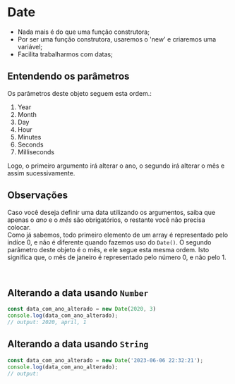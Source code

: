 # Date
- Nada mais é do que uma função construtora;
- Por ser uma função construtora, usaremos o 'new' e criaremos uma variável;
- Facilita trabalharmos com datas; 

## Entendendo os parâmetros
Os parâmetros deste objeto seguem esta ordem.:
<ol>
    <li>Year </li>
    <li>Month </li>
    <li>Day </li>
    <li>Hour </li>
    <li>Minutes </li>
    <li>Seconds </li>
    <li>Milliseconds </li>
</ol>

Logo, o primeiro argumento irá alterar o ano, o segundo irá alterar o mês e assim sucessivamente.

## Observações
Caso você deseja definir uma data utilizando os argumentos, saiba que apenas o _ano_ e o _mês_ são obrigatórios, o restante você não precisa colocar. </br>
Como já sabemos, todo primeiro elemento de um array é representado pelo indíce 0, e não é diferente quando fazemos uso do `Date()`.
O segundo parâmetro deste objeto é o mês, e ele segue esta mesma ordem. Isto significa que, o mês de janeiro é representado pelo número 0, e não pelo 1.

</br>

## Alterando a data usando `Number`
```js
const data_com_ano_alterado = new Date(2020, 3)
console.log(data_com_ano_alterado);
// output: 2020, april, 1
```

## Alterando a data usando `String`
```js
const data_com_ano_alterado = new Date('2023-06-06 22:32:21');
console.log(data_com_ano_alterado);
// output: 
